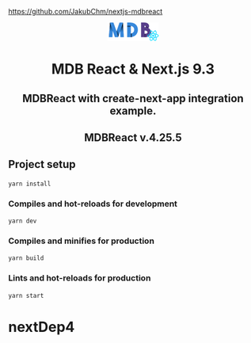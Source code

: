 https://github.com/JakubChm/nextjs-mdbreact

<div align="center">
<img src='https://github.com/JakubChm/nextjs-mdbreact/blob/master/src/assets/mdb-react-small.png?raw=true'  alt='mdbreact' align='center'>
<br/>
<h1>MDB React & Next.js 9.3</h1>
<h2>MDBReact with create-next-app integration example.</h2>
<h2>MDBReact v.4.25.5</h2>

</div>

## Project setup

```
yarn install
```

### Compiles and hot-reloads for development

```
yarn dev
```

### Compiles and minifies for production

```
yarn build
```

### Lints and hot-reloads for production

```
yarn start
```
# nextDep4

